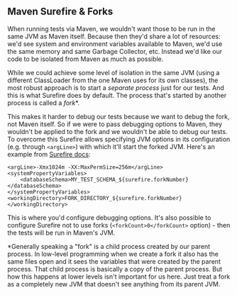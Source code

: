 Maven Surefire & Forks
----

When running tests via Maven, we wouldn't want those to be run in the same JVM as Maven itself. Because then they'd share a lot of resources: we'd see system and environment variables available to Maven, we'd use the same memory and same Garbage Collector, etc. Instead we'd like our code to be isolated from Maven as much as possible.

While we could achieve some level of isolation in the same JVM (using a different ClassLoader from the one Maven uses for its own classes), the most robust approach is to start a _separate process_ just for our tests. And this is what Surefire does by default. The process that's started by another process is called a _fork_*. 

This makes it harder to debug our tests because we want to debug the fork, not Maven itself. So if we were to pass debugging options to Maven, they wouldn't be applied to the fork and we wouldn't be able to debug our tests. To overcome this Surefire allows specifying JVM options in its configuration (e.g. through `<argLine>`) with which it'll start the forked JVM. Here's an example from [Surefire docs](https://maven.apache.org/surefire/maven-surefire-plugin/examples/fork-options-and-parallel-execution.html):

```
<argLine>-Xmx1024m -XX:MaxPermSize=256m</argLine>
<systemPropertyVariables>
    <databaseSchema>MY_TEST_SCHEMA_${surefire.forkNumber}</databaseSchema>
</systemPropertyVariables>
<workingDirectory>FORK_DIRECTORY_${surefire.forkNumber}</workingDirectory>
```

This is where you'd configure debugging options. It's also possible to configure Surefire not to use forks (`<forkCount>0</forkCount>` option) - then the tests will be run in Maven's JVM.

*Generally speaking a "fork" is a child process created by our parent process. In low-level programming when we create a fork it also has the same files open and it sees the variables that were created by the parent process. That child process is basically a copy of the parent process. But how this happens at lower levels isn't important for us here. Just treat a fork as a completely new JVM that doesn't see anything from its parent JVM.
